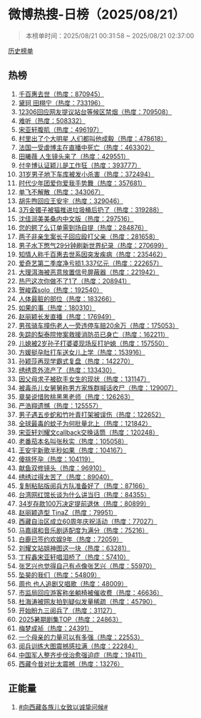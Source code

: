 <h1>
微博热搜-日榜（2025/08/21）
</h1>
<blockquote>
<p>
本榜单时间：2025/08/21 00:31:58 ~ 2025/08/21 02:37:00
</p>
</blockquote>
<p>
<a href="https://github.com/daifee/weibo-hot-search/tree/main/archives/daily">历史榜单</a>
</p>
<h2>
热榜
</h2>
<ol>

<li>
<a href="https://s.weibo.com/weibo?q=%23%E5%8D%83%E7%99%BE%E6%83%A0%E5%8E%BB%E4%B8%96%23" target="weibo">
千百惠去世（热度：870945）
</a>
</li>

<li>
<a href="https://s.weibo.com/weibo?q=%23%E9%BB%9B%E7%8F%82%20%E7%94%B0%E6%A0%A9%E5%AE%81%23" target="weibo">
黛珂 田栩宁（热度：733196）
</a>
</li>

<li>
<a href="https://s.weibo.com/weibo?q=%2312306%E5%9B%9E%E5%BA%94%E7%BD%91%E5%8F%8B%E6%8F%90%E8%AE%AE%E7%AB%99%E5%8F%B0%E7%AD%89%E5%80%99%E5%8C%BA%E7%A6%81%E7%83%9F%23" target="weibo">
12306回应网友提议站台等候区禁烟（热度：709508）
</a>
</li>

<li>
<a href="https://s.weibo.com/weibo?q=%23%E9%9A%BE%E5%90%AC%23" target="weibo">
难听（热度：508332）
</a>
</li>

<li>
<a href="https://s.weibo.com/weibo?q=%23%E5%AE%8B%E4%BA%9A%E8%BD%A9%E8%85%B9%E8%82%8C%23" target="weibo">
宋亚轩腹肌（热度：496197）
</a>
</li>

<li>
<a href="https://s.weibo.com/weibo?q=%23%E6%9D%91%E9%87%8C%E5%87%BA%E4%BA%86%E4%B8%AA%E5%A4%A7%E6%98%8E%E6%98%9F%20%E4%BA%BA%E4%BB%AC%E9%83%BD%E5%8F%AB%E4%BB%96%E6%88%90%E6%AF%85%23" target="weibo">
村里出了个大明星 人们都叫他成毅（热度：478618）
</a>
</li>

<li>
<a href="https://s.weibo.com/weibo?q=%23%E6%B3%95%E5%9B%BD%E4%B8%80%E5%8F%97%E8%99%90%E5%8D%9A%E4%B8%BB%E5%9C%A8%E7%9B%B4%E6%92%AD%E4%B8%AD%E6%AD%BB%E4%BA%A1%23" target="weibo">
法国一受虐博主在直播中死亡（热度：463302）
</a>
</li>

<li>
<a href="https://s.weibo.com/weibo?q=%23%E7%94%B0%E6%9B%A6%E8%96%87%20%E4%BA%BA%E7%94%9F%E9%95%9C%E5%A4%B4%E6%9D%A5%E4%BA%86%23" target="weibo">
田曦薇 人生镜头来了（热度：429551）
</a>
</li>

<li>
<a href="https://s.weibo.com/weibo?q=%23%E4%BB%98%E8%BE%9B%E5%8D%9A%E8%AE%A4%E8%AF%81%E9%A2%96%E5%84%BF%E6%98%AF%E5%B7%A5%E4%BD%9C%E7%8B%82%23" target="weibo">
付辛博认证颖儿是工作狂（热度：393777）
</a>
</li>

<li>
<a href="https://s.weibo.com/weibo?q=%2331%E5%B2%81%E7%94%B7%E5%AD%90%E5%9C%B0%E4%B8%8B%E8%BD%A6%E5%BA%93%E8%A2%AB%E5%8F%91%E5%B0%8F%E6%9D%80%E5%AE%B3%23" target="weibo">
31岁男子地下车库被发小杀害（热度：372494）
</a>
</li>

<li>
<a href="https://s.weibo.com/weibo?q=%23%E6%97%B6%E4%BB%A3%E5%B0%91%E5%B9%B4%E5%9B%A2%E7%88%B1%E4%BD%A0%E7%88%B1%E6%88%91%E6%89%8B%E5%8A%BF%E8%88%9E%23" target="weibo">
时代少年团爱你爱我手势舞（热度：357681）
</a>
</li>

<li>
<a href="https://s.weibo.com/weibo?q=%23%E5%8D%95%E9%A3%9E%E4%B8%8D%E8%A7%A3%E6%95%A3%23" target="weibo">
单飞不解散（热度：343067）
</a>
</li>

<li>
<a href="https://s.weibo.com/weibo?q=%23%E8%83%A1%E5%85%88%E7%85%A6%E5%9B%9E%E5%BA%94%E7%8E%8B%E5%AE%89%E5%AE%87%23" target="weibo">
胡先煦回应王安宇（热度：329046）
</a>
</li>

<li>
<a href="https://s.weibo.com/weibo?q=%233%E4%B8%87%E9%87%91%E9%95%AF%E5%AD%90%E8%A2%AB%E7%8C%AB%E6%8E%A8%E8%BF%9B%E5%9E%83%E5%9C%BE%E6%A1%B6%E5%90%8E%E6%89%94%E4%BA%86%23" target="weibo">
3万金镯子被猫推进垃圾桶后扔了（热度：319288）
</a>
</li>

<li>
<a href="https://s.weibo.com/weibo?q=%23%E6%B2%88%E4%BD%B3%E6%B6%A6%E7%BE%8E%E7%BE%8E%E6%A1%91%E5%86%85%E4%B8%AD%E6%96%87%E7%89%88%23" target="weibo">
沈佳润美美桑内中文版（热度：297516）
</a>
</li>

<li>
<a href="https://s.weibo.com/weibo?q=%23%E6%82%A8%E7%9A%84%E9%B3%84%E4%BA%86%E4%B9%88%E8%AE%A2%E5%8D%95%E9%9C%80%E5%88%B0%E5%9C%BA%E8%87%AA%E6%8F%90%23" target="weibo">
您的鳄了么订单需到场自提（热度：284876）
</a>
</li>

<li>
<a href="https://s.weibo.com/weibo?q=%23%E4%B8%A4%E5%AD%90%E9%9D%9E%E4%BA%B2%E7%94%9F%E6%A1%88%E9%95%BF%E5%AD%90%E5%9B%9E%E5%BA%94%E6%AE%B4%E6%89%93%E7%88%B6%E4%BA%B2%23" target="weibo">
两子非亲生案长子回应殴打父亲（热度：281658）
</a>
</li>

<li>
<a href="https://s.weibo.com/weibo?q=%23%E7%94%B7%E5%AD%90%E6%B0%B4%E4%B8%8B%E6%86%8B%E6%B0%9429%E5%88%86%E9%92%9F%E5%88%B7%E6%96%B0%E4%B8%96%E7%95%8C%E7%BA%AA%E5%BD%95%23" target="weibo">
男子水下憋气29分钟刷新世界纪录（热度：270699）
</a>
</li>

<li>
<a href="https://s.weibo.com/weibo?q=%23%E7%9F%A5%E6%83%85%E4%BA%BA%E7%A7%B0%E5%8D%83%E7%99%BE%E6%83%A0%E5%8E%BB%E4%B8%96%E7%B3%BB%E5%9B%A0%E7%AA%81%E5%8F%91%E7%96%BE%E7%97%85%23" target="weibo">
知情人称千百惠去世系因突发疾病（热度：235462）
</a>
</li>

<li>
<a href="https://s.weibo.com/weibo?q=%23%E7%88%B1%E5%A5%87%E8%89%BA%E7%AC%AC%E4%BA%8C%E5%AD%A3%E5%BA%A6%E5%87%80%E4%BA%8F%E6%8D%9F1.337%E4%BA%BF%E5%85%83%23" target="weibo">
爱奇艺第二季度净亏损1.337亿元（热度：222657）
</a>
</li>

<li>
<a href="https://s.weibo.com/weibo?q=%23%E5%A4%A7%E7%90%86%E6%B4%B1%E6%B5%B7%E8%A2%AB%E6%81%B6%E6%84%8F%E6%94%BE%E7%BD%AE%E4%BF%A1%E5%8F%B7%E5%B1%8F%E8%94%BD%E5%99%A8%23" target="weibo">
大理洱海被恶意放置信号屏蔽器（热度：221942）
</a>
</li>

<li>
<a href="https://s.weibo.com/weibo?q=%23%E7%83%AD%E5%B7%B4%E8%BF%99%E6%AC%A1%E4%BD%A0%E5%81%9A%E4%B8%8D%E4%BA%861%E4%BA%86%23" target="weibo">
热巴这次你做不了1了（热度：208941）
</a>
</li>

<li>
<a href="https://s.weibo.com/weibo?q=%23%E8%B4%BA%E5%B3%BB%E9%9C%96solo%23" target="weibo">
贺峻霖solo（热度：192540）
</a>
</li>

<li>
<a href="https://s.weibo.com/weibo?q=%23%E4%BA%BA%E4%BD%93%E6%9C%80%E8%84%8F%E7%9A%84%E9%83%A8%E4%BD%8D%23" target="weibo">
人体最脏的部位（热度：183266）
</a>
</li>

<li>
<a href="https://s.weibo.com/weibo?q=%23%E5%A6%82%E6%9E%9C%E7%9A%84%E4%BA%8B%23" target="weibo">
如果的事（热度：180310）
</a>
</li>

<li>
<a href="https://s.weibo.com/weibo?q=%23%E8%B5%B5%E4%B8%BD%E9%A2%96%E9%95%BF%E5%8F%91%E7%9B%B4%E6%92%AD%23" target="weibo">
赵丽颖长发直播（热度：176949）
</a>
</li>

<li>
<a href="https://s.weibo.com/weibo?q=%23%E7%94%B7%E5%AD%A9%E9%AA%91%E8%BD%A6%E6%92%9E%E4%BC%A4%E8%80%81%E4%BA%BA%E4%B8%80%E6%97%81%E8%BF%9D%E5%81%9C%E8%BD%A6%E8%B5%9420%E4%BD%99%E4%B8%87%23" target="weibo">
男孩骑车撞伤老人一旁违停车赔20余万（热度：175053）
</a>
</li>

<li>
<a href="https://s.weibo.com/weibo?q=%23%E5%A4%B1%E8%B8%AA%E7%9A%84%E6%A2%A8%E6%B3%B0%E9%99%A2%E6%83%A8%E6%A1%88%E6%95%91%E6%8F%B4%E6%B6%88%E9%98%B2%E5%91%98%E5%B7%B2%E8%BA%AB%E4%BA%A1%23" target="weibo">
失踪的梨泰院惨案救援消防员已身亡（热度：162211）
</a>
</li>

<li>
<a href="https://s.weibo.com/weibo?q=%23%E5%84%BF%E5%AA%B3%E8%A2%AB2%E5%B2%81%E5%AD%99%E5%AD%90%E6%89%93%E5%A9%86%E5%A9%86%E7%8E%B0%E5%9C%BA%E5%8F%8D%E6%89%93%E6%8A%A4%E5%AA%B3%23" target="weibo">
儿媳被2岁孙子打婆婆现场反打护媳（热度：157550）
</a>
</li>

<li>
<a href="https://s.weibo.com/weibo?q=%23%E6%96%B9%E5%AA%9B%E6%8C%BA%E5%AD%95%E8%82%9A%E6%89%93%E8%BD%A6%E9%80%81%E5%A5%B3%E5%84%BF%E4%B8%8A%E5%AD%A6%23" target="weibo">
方媛挺孕肚打车送女儿上学（热度：153916）
</a>
</li>

<li>
<a href="https://s.weibo.com/weibo?q=%23%E5%AD%99%E9%A2%96%E8%8E%8E%E5%86%8D%E7%8E%B0%E5%AD%A6%E9%9C%B8%E5%BC%8F%E5%A4%8D%E7%9B%98%23" target="weibo">
孙颖莎再现学霸式复盘（热度：142270）
</a>
</li>

<li>
<a href="https://s.weibo.com/weibo?q=%23%E7%BB%A3%E7%BB%A3%E6%84%8F%E5%A4%96%E6%B5%81%E4%BA%A7%E4%BA%86%23" target="weibo">
绣绣意外流产了（热度：133430）
</a>
</li>

<li>
<a href="https://s.weibo.com/weibo?q=%23%E5%9B%A0%E7%88%B6%E6%AF%8D%E6%B1%82%E5%AD%90%E8%A2%AB%E7%A0%8D%E6%89%8B%E5%A5%B3%E7%94%9F%E7%9A%84%E7%8E%B0%E7%8A%B6%23" target="weibo">
因父母求子被砍手女生的现状（热度：131147）
</a>
</li>

<li>
<a href="https://s.weibo.com/weibo?q=%23%E8%A2%AB%E6%AF%92%E6%9D%80%E5%84%BF%E5%A5%B3%E8%88%85%E8%88%85%E7%A7%B0%E7%94%B7%E6%96%B9%E5%AE%B6%E6%97%8F%E7%BE%A4%E5%96%8A%E8%AF%9D%E6%94%B6%E5%B0%B8%23" target="weibo">
被毒杀儿女舅舅称男方家族群喊话收尸（热度：129007）
</a>
</li>

<li>
<a href="https://s.weibo.com/weibo?q=%23%E7%AB%A0%E6%98%8A%E8%AF%B4%E6%83%9C%E8%B4%A5%E6%A1%83%E9%BB%91%E9%BB%91%E8%80%81%E5%B8%88%23" target="weibo">
章昊说惜败桃黑黑老师（热度：126263）
</a>
</li>

<li>
<a href="https://s.weibo.com/weibo?q=%23%E4%B8%A5%E6%B5%A9%E7%BF%94%E9%81%97%E6%86%BE%23" target="weibo">
严浩翔遗憾（热度：125557）
</a>
</li>

<li>
<a href="https://s.weibo.com/weibo?q=%23%E7%94%B7%E5%AD%90%E9%81%87%E4%BA%94%E6%AD%A5%E8%9B%87%E5%92%8C%E7%AB%B9%E5%8F%B6%E9%9D%92%E6%89%93%E6%9E%B6%E8%A2%AB%E8%AF%AF%E4%BC%A4%23" target="weibo">
男子遇五步蛇和竹叶青打架被误伤（热度：122652）
</a>
</li>

<li>
<a href="https://s.weibo.com/weibo?q=%23%E5%85%A8%E7%90%83%E6%9C%80%E6%AF%92%E7%9A%84%E8%9A%8A%E5%AD%90%E4%B8%BA%E4%BD%95%E6%89%B9%E9%87%8F%E5%8C%97%E4%B8%8A%23" target="weibo">
全球最毒的蚊子为何批量北上（热度：121842）
</a>
</li>

<li>
<a href="https://s.weibo.com/weibo?q=%23%E5%AE%8B%E4%BA%9A%E8%BD%A9%E5%88%98%E8%80%80%E6%96%87callback%E4%BA%A4%E6%8D%A2%E8%AF%9D%E7%AD%92%23" target="weibo">
宋亚轩刘耀文callback交换话筒（热度：120248）
</a>
</li>

<li>
<a href="https://s.weibo.com/weibo?q=%23%E8%80%81%E7%95%AA%E8%8C%84%E6%9C%AC%E5%90%8D%E5%8F%AB%E5%BC%A0%E7%A7%8B%E5%AE%9E%23" target="weibo">
老番茄本名叫张秋实（热度：105058）
</a>
</li>

<li>
<a href="https://s.weibo.com/weibo?q=%23%E7%8E%8B%E5%AE%89%E5%AE%87%E6%96%B0%E6%AD%8C%E5%8D%8A%E7%A7%92%E5%A6%82%E6%9E%9C%23" target="weibo">
王安宇新歌半秒如果（热度：104167）
</a>
</li>

<li>
<a href="https://s.weibo.com/weibo?q=%23%E5%82%BB%E6%8C%91%E6%80%80%E5%AD%95%23" target="weibo">
傻挑怀孕（热度：104119）
</a>
</li>

<li>
<a href="https://s.weibo.com/weibo?q=%23%E7%8C%AE%E9%B1%BC%E5%8F%8C%E4%BF%AE%E9%95%9C%E5%A4%B4%23" target="weibo">
献鱼双修镜头（热度：96910）
</a>
</li>

<li>
<a href="https://s.weibo.com/weibo?q=%23%E7%BB%A3%E7%BB%A3%E8%BF%87%E5%BE%97%E5%A4%AA%E8%8B%A6%E4%BA%86%23" target="weibo">
绣绣过得太苦了（热度：89040）
</a>
</li>

<li>
<a href="https://s.weibo.com/weibo?q=%23%E5%A4%8D%E5%88%B6%E7%B2%98%E8%B4%B4%E7%89%88%E9%98%85%E5%85%B5%E6%96%B9%E9%98%9F%E5%87%86%E5%A4%87%E5%A5%BD%E4%BA%86%23" target="weibo">
复制粘贴版阅兵方队准备好了（热度：87166）
</a>
</li>

<li>
<a href="https://s.weibo.com/weibo?q=%23%E5%8F%B0%E6%B9%BE%E7%BD%91%E7%BA%A2%E9%A6%86%E9%95%BF%E8%B0%88%E4%B8%BA%E4%BB%80%E4%B9%88%E8%AE%B2%E5%BD%93%E5%BD%92%23" target="weibo">
台湾网红馆长谈为什么讲当归（热度：84355）
</a>
</li>

<li>
<a href="https://s.weibo.com/weibo?q=%2334%E5%B2%81%E5%AD%98%E6%AC%BE100%E4%B8%87%E5%86%B3%E5%AE%9A%E6%8F%90%E5%89%8D%E9%80%80%E4%BC%91%23" target="weibo">
34岁存款100万决定提前退休（热度：80899）
</a>
</li>

<li>
<a href="https://s.weibo.com/weibo?q=%23%E8%B5%B5%E4%B8%BD%E9%A2%96%E9%80%A0%E5%9E%8B%20TinaZ%23" target="weibo">
赵丽颖造型 TinaZ（热度：79951）
</a>
</li>

<li>
<a href="https://s.weibo.com/weibo?q=%23%E8%A5%BF%E8%97%8F%E8%87%AA%E6%B2%BB%E5%8C%BA%E6%88%90%E7%AB%8B60%E5%91%A8%E5%B9%B4%E5%BA%86%E7%A5%9D%E6%B4%BB%E5%8A%A8%23" target="weibo">
西藏自治区成立60周年庆祝活动（热度：77027）
</a>
</li>

<li>
<a href="https://s.weibo.com/weibo?q=%23%E9%A9%AC%E5%98%89%E7%A5%BA%E5%92%8C%E9%9F%B3%E4%B9%90%E5%89%A7%E9%80%82%E9%85%8D%E5%BA%A6%E4%B8%BA%E6%BB%A1%E5%88%86%23" target="weibo">
马嘉祺和音乐剧适配度为满分（热度：75216）
</a>
</li>

<li>
<a href="https://s.weibo.com/weibo?q=%23%E7%99%BD%E9%B9%BF%E5%B7%B2%E7%AD%BE%E7%BA%A6%E6%AC%A2%E5%A8%B19%E5%B9%B4%23" target="weibo">
白鹿已签约欢娱9年（热度：72059）
</a>
</li>

<li>
<a href="https://s.weibo.com/weibo?q=%23%E5%88%98%E8%80%80%E6%96%87%E7%AB%99%E5%A7%90%E7%A5%9E%E5%9B%BE%E8%BF%99%E4%B8%80%E5%9D%97%23" target="weibo">
刘耀文站姐神图这一块（热度：63281）
</a>
</li>

<li>
<a href="https://s.weibo.com/weibo?q=%23%E4%B8%81%E7%A8%8B%E9%91%AB%E5%AE%8B%E4%BA%9A%E8%BD%A9%E5%94%B1%E6%B3%AA%E6%A1%A5%E4%BA%86%23" target="weibo">
丁程鑫宋亚轩唱泪桥了（热度：57410）
</a>
</li>

<li>
<a href="https://s.weibo.com/weibo?q=%23%E5%BC%A0%E8%89%BA%E5%85%B4%E4%B9%9F%E8%A7%89%E5%BE%97%E8%87%AA%E5%B7%B1%E6%9C%89%E7%82%B9%E5%83%8F%E5%BC%A0%E8%89%BA%E5%85%B4%23" target="weibo">
张艺兴也觉得自己有点像张艺兴（热度：55970）
</a>
</li>

<li>
<a href="https://s.weibo.com/weibo?q=%23%E5%9D%A0%E6%98%8A%E7%9A%84%E6%88%91%E4%BB%AC%23" target="weibo">
坠昊的我们（热度：54809）
</a>
</li>

<li>
<a href="https://s.weibo.com/weibo?q=%23%E5%91%A8%E4%B9%9F%20%E4%B9%9F%E4%BA%BA%E8%BF%BD%E5%89%A7%E5%8F%88%E5%94%B1%E6%AD%8C%23" target="weibo">
周也 也人追剧又唱歌（热度：48009）
</a>
</li>

<li>
<a href="https://s.weibo.com/weibo?q=%23%E5%B8%82%E7%9B%91%E5%B1%80%E5%9B%9E%E5%BA%94%E6%B8%B8%E5%AE%A2%E7%A7%B0%E5%9D%90%E8%BA%BA%E6%A4%85%E8%A2%AB%E5%82%AC%E6%94%B6%E8%B4%B9%23" target="weibo">
市监局回应游客称坐躺椅被催收费（热度：46636）
</a>
</li>

<li>
<a href="https://s.weibo.com/weibo?q=%23%E6%9D%9C%E6%B5%B7%E6%B6%9B%E8%A2%AB%E7%BD%91%E5%8F%8B%E6%8B%8D%E5%88%B0%E7%96%91%E4%BC%BC%E5%8F%91%E9%87%8F%E7%A8%80%E7%96%8F%23" target="weibo">
杜海涛被网友拍到疑似发量稀疏（热度：45790）
</a>
</li>

<li>
<a href="https://s.weibo.com/weibo?q=%23%E5%BC%80%E5%A7%8B%E7%9B%BC%E4%B9%9D%E4%B8%89%E9%98%85%E5%85%B5%E4%BA%86%23" target="weibo">
开始盼九三阅兵了（热度：31127）
</a>
</li>

<li>
<a href="https://s.weibo.com/weibo?q=%232025%E6%9A%91%E6%9C%9F%E5%89%A7%E9%9B%86TOP%23" target="weibo">
2025暑期剧集TOP（热度：24863）
</a>
</li>

<li>
<a href="https://s.weibo.com/weibo?q=%23%E6%A2%85%E6%A2%A6%E6%88%90%E7%A5%AF%23" target="weibo">
梅梦成祯（热度：24391）
</a>
</li>

<li>
<a href="https://s.weibo.com/weibo?q=%23%E4%B8%80%E4%B8%AA%E6%AF%8D%E4%BA%B2%E7%9A%84%E5%8A%9B%E9%87%8F%E5%8F%AF%E4%BB%A5%E6%9C%89%E5%A4%9A%E5%BC%BA%23" target="weibo">
一个母亲的力量可以有多强（热度：22553）
</a>
</li>

<li>
<a href="https://s.weibo.com/weibo?q=%23%E9%98%85%E5%85%B5%E8%AE%AD%E7%BB%83%E5%A4%A7%E5%9B%BE%E9%9C%87%E6%92%BC%E6%84%9F%E6%8B%89%E6%BB%A1%23" target="weibo">
阅兵训练大图震撼感拉满（热度：22284）
</a>
</li>

<li>
<a href="https://s.weibo.com/weibo?q=%23%E4%B8%AD%E5%9B%BD%E5%86%9B%E4%BA%BA%E6%95%B4%E9%BD%90%E6%AD%A5%E4%BC%90%E6%B2%BB%E6%84%88%E5%BC%BA%E8%BF%AB%E7%97%87%23" target="weibo">
中国军人整齐步伐治愈强迫症（热度：19411）
</a>
</li>

<li>
<a href="https://s.weibo.com/weibo?q=%23%E8%A5%BF%E8%97%8F%E4%BB%8A%E6%98%94%E5%AF%B9%E6%AF%94%E5%A4%AA%E9%9C%87%E6%92%BC%23" target="weibo">
西藏今昔对比太震撼（热度：13276）
</a>
</li>

</ol>
<h2>
正能量
</h2>
<ol>

<li>
<a href="https://s.weibo.com/weibo?q=%23%23%E5%90%91%E8%A5%BF%E8%97%8F%E5%90%84%E6%97%8F%E5%84%BF%E5%A5%B3%E8%87%B4%E4%BB%A5%E8%AF%9A%E6%8C%9A%E9%97%AE%E5%80%99%23%23" target="weibo">
#向西藏各族儿女致以诚挚问候#
</a>
</li>

</ol>